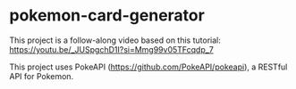 ﻿# pokemon-card-generator

This project is a follow-along video based on this tutorial: https://youtu.be/_JUSpgchD1I?si=Mmg99v05TFcqdp_7

This project uses PokeAPI (https://github.com/PokeAPI/pokeapi), a RESTful API for Pokemon.
